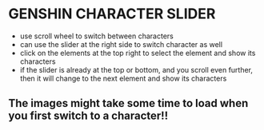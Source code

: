 # GENSHIN CHARACTER SLIDER

- use scroll wheel to switch between characters
- can use the slider at the right side to switch character as well
- click on the elements at the top right to select the element and show its characters
- if the slider is already at the top or bottom, and you scroll even further, then it will change to the next element and show its characters

## The images might take some time to load when you first switch to a character!!
